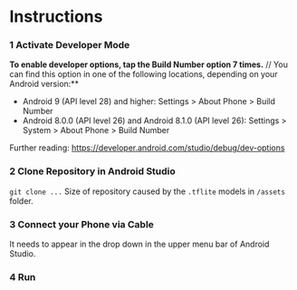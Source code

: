 # Instructions

### 1 Activate Developer Mode
**To enable developer options, tap the Build Number option 7 times.** //
You can find this option in one of the following locations, depending on your Android version:**

* Android 9 (API level 28) and higher: Settings > About Phone > Build Number
* Android 8.0.0 (API level 26) and Android 8.1.0 (API level 26): Settings > System > About Phone > Build Number

Further reading: https://developer.android.com/studio/debug/dev-options


### 2 Clone Repository in Android Studio
`git clone ...`
Size of repository caused by the `.tflite` models in `/assets` folder.

### 3 Connect your Phone via Cable
It needs to appear in the drop down in the upper menu bar of Android Studio.

### 4 Run